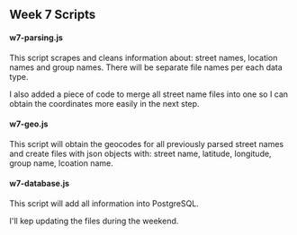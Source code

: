 ## Week 7 Scripts
#### w7-parsing.js

This script scrapes and cleans information about: street names, location names and group names. There will be separate file names per each data type.

I also added a piece of code to merge all street name files into one so I can obtain the coordinates more easily in the next step.

####  w7-geo.js

This script will obtain the geocodes for all previously parsed street names and create files with json objects with: street name, latitude, longitude, group name, lcoation name.

#### w7-database.js

This script will add all information into PostgreSQL.

I'll kep updating the files during the weekend.
